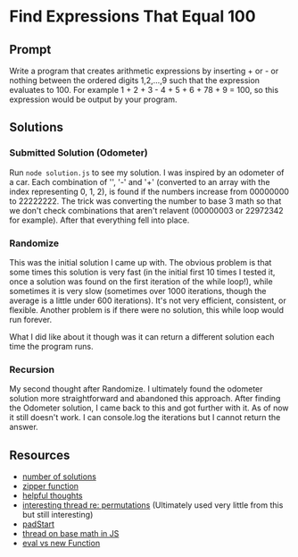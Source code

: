 # Find Expressions That Equal 100

## Prompt

Write a program that creates arithmetic expressions by inserting + or - or nothing between the ordered digits 1,2,…,9 such that the expression evaluates to 100. For example 1 + 2 + 3 - 4 + 5 + 6 + 78 + 9 = 100, so this expression would be output by your program.

## Solutions

### Submitted Solution (Odometer)

Run `node solution.js` to see my solution. I was inspired by an odometer of a car. Each combination of '', '-' and '+' (converted to an array with the index representing 0, 1, 2), is found if the numbers increase from 00000000 to 22222222. The trick was converting the number to base 3 math so that we don't check combinations that aren't relavent (00000003 or 22972342 for example). After that everything fell into place.

### Randomize

This was the initial solution I came up with. The obvious problem is that some times this solution is very fast (in the initial first 10 times I tested it, once a solution was found on the first iteration of the while loop!), while sometimes it is very slow (sometimes over 1000 iterations, though the average is a little under 600 iterations). It's not very efficient, consistent, or flexible. Another problem is if there were no solution, this while loop would run forever.

What I did like about it though was it can return a different solution each time the program runs.

### Recursion

My second thought after Randomize. I ultimately found the odometer solution more straightforward and abandoned this approach. After finding the Odometer solution, I came back to this and got further with it. As of now it still doesn't work. I can console.log the iterations but I cannot return the answer.

## Resources

- [number of solutions](https://www.cut-the-knot.org/do_you_know/digits.shtml)
- [zipper function](https://newbedev.com/how-to-insert-a-new-element-in-between-all-elements-of-a-js-array)
- [helpful thoughts](https://stackoverflow.com/questions/447783/how-do-i-calculate-the-number-of-permutations-in-base-3-combinatorics)
- [interesting thread re: permutations](https://stackoverflow.com/questions/9960908/permutations-in-javascript/22063440#22063440) (Ultimately used very little from this but still interesting)
- [padStart](https://stackoverflow.com/questions/2998784/how-to-output-numbers-with-leading-zeros-in-javascript)
- [thread on base math in JS](https://www.reddit.com/r/learnjavascript/comments/1nas88/how_do_i_increment_a_number_in_a_base_other_than/)
- [eval vs new Function](https://stackoverflow.com/questions/14725498/converting-string-to-expression/14725576)
